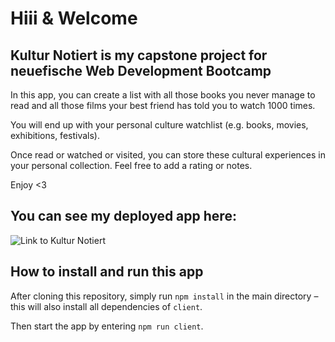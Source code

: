 # Hiii & Welcome

## Kultur Notiert is my capstone project for neuefische Web Development Bootcamp

In this app, you can create a list with all those books you never manage to read and all those films your best friend has told you to watch 1000 times.

You will end up with your personal culture watchlist (e.g. books, movies, exhibitions, festivals).

Once read or watched or visited, you can store these cultural experiences in your personal collection. Feel free to add a rating or notes.

Enjoy <3

## You can see my deployed app here:

![Link to Kultur Notiert](https://kultur-notiert.vercel.app/)

## How to install and run this app

After cloning this repository, simply run `npm install` in the main directory – this will also install all dependencies of `client`.

Then start the app by entering `npm run client`.
